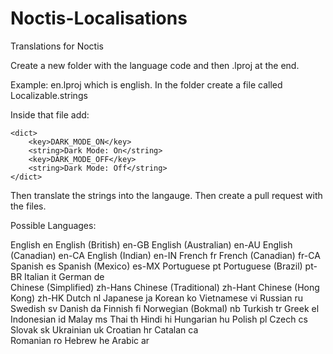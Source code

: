 # Noctis-Localisations
Translations for Noctis

Create a new folder with the language code and then .lproj at the end.

Example: en.lproj which is english. In the folder create a file called Localizable.strings

Inside that file add:

    <dict>
        <key>DARK_MODE_ON</key>
        <string>Dark Mode: On</string>
        <key>DARK_MODE_OFF</key>
        <string>Dark Mode: Off</string>
    </dict>

Then translate the strings into the langauge. Then create a pull request with the files.

Possible Languages:

English	en
English (British)	en-GB
English (Australian)	en-AU
English (Canadian)	en-CA
English (Indian)	en-IN
French	fr
French (Canadian)	fr-CA
Spanish	es
Spanish (Mexico)	es-MX
Portuguese	pt
Portuguese (Brazil)	pt-BR
Italian	it
German	de	
Chinese (Simplified)	zh-Hans
Chinese (Traditional)	zh-Hant
Chinese (Hong Kong)	zh-HK
Dutch	nl
Japanese	ja
Korean	ko
Vietnamese	vi
Russian	ru
Swedish	sv
Danish	da
Finnish	fi
Norwegian (Bokmal)	nb
Turkish	tr
Greek	el
Indonesian	id
Malay	ms
Thai	th
Hindi	hi
Hungarian	hu
Polish	pl
Czech	cs
Slovak	sk
Ukrainian	uk
Croatian	hr
Catalan	ca	
Romanian	ro
Hebrew	he
Arabic	ar
